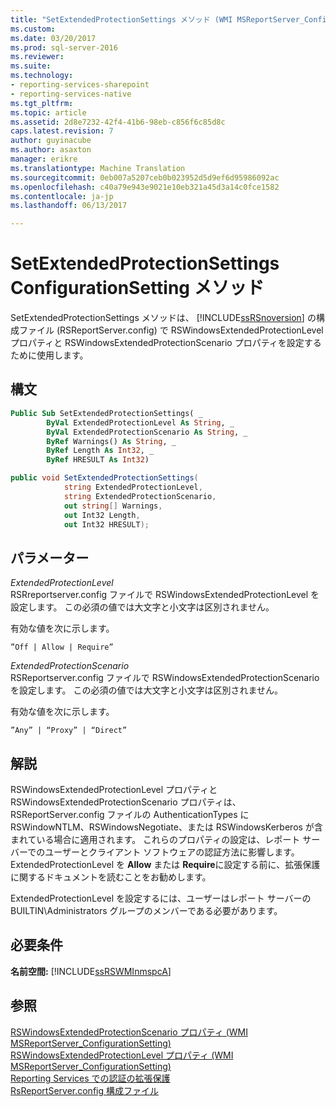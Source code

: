 ```yaml
---
title: "SetExtendedProtectionSettings メソッド (WMI MSReportServer_ConfigurationSetting) |Microsoft ドキュメント"
ms.custom: 
ms.date: 03/20/2017
ms.prod: sql-server-2016
ms.reviewer: 
ms.suite: 
ms.technology:
- reporting-services-sharepoint
- reporting-services-native
ms.tgt_pltfrm: 
ms.topic: article
ms.assetid: 2d8e7232-42f4-41b6-98eb-c856f6c85d8c
caps.latest.revision: 7
author: guyinacube
ms.author: asaxton
manager: erikre
ms.translationtype: Machine Translation
ms.sourcegitcommit: 0eb007a5207ceb0b023952d5d9ef6d95986092ac
ms.openlocfilehash: c40a79e943e9021e10eb321a45d3a14c0fce1582
ms.contentlocale: ja-jp
ms.lasthandoff: 06/13/2017

---
```

# <a name="configurationsetting-method---setextendedprotectionsettings"></a>SetExtendedProtectionSettings ConfigurationSetting メソッド
  SetExtendedProtectionSettings メソッドは、 [!INCLUDE[ssRSnoversion](../../includes/ssrsnoversion-md.md)] の構成ファイル (RSReportServer.config) で RSWindowsExtendedProtectionLevel プロパティと RSWindowsExtendedProtectionScenario プロパティを設定するために使用します。  
  
## <a name="syntax"></a>構文  
  
```vb  
Public Sub SetExtendedProtectionSettings( _  
        ByVal ExtendedProtectionLevel As String, _  
        ByVal ExtendedProtectionScenario As String, _  
        ByRef Warnings() As String, _  
        ByRef Length As Int32, _  
        ByRef HRESULT As Int32)  
```  
  
```csharp  
public void SetExtendedProtectionSettings(  
            string ExtendedProtectionLevel,  
            string ExtendedProtectionScenario,  
            out string[] Warnings,  
            out Int32 Length,  
            out Int32 HRESULT);  
```  
  
## <a name="parameters"></a>パラメーター  
 *ExtendedProtectionLevel*  
 RSRreportserver.config ファイルで RSWindowsExtendedProtectionLevel を設定します。 この必須の値では大文字と小文字は区別されません。  
  
 有効な値を次に示します。  
  
 `”Off | Allow | Require”`  
  
 *ExtendedProtectionScenario*  
 RSReportserver.config ファイルで RSWindowsExtendedProtectionScenario を設定します。 この必須の値では大文字と小文字は区別されません。  
  
 有効な値を次に示します。  
  
 `”Any” | “Proxy” | “Direct”`  
  
## <a name="remarks"></a>解説  
 RSWindowsExtendedProtectionLevel プロパティと RSWindowsExtendedProtectionScenario プロパティは、RSReportServer.config ファイルの AuthenticationTypes に RSWindowNTLM、RSWindowsNegotiate、または RSWindowsKerberos が含まれている場合に適用されます。 これらのプロパティの設定は、レポート サーバーでのユーザーとクライアント ソフトウェアの認証方法に影響します。 ExtendedProtectionLevel を **Allow** または **Require**に設定する前に、拡張保護に関するドキュメントを読むことをお勧めします。  
  
 ExtendedProtectionLevel を設定するには、ユーザーはレポート サーバーの BUILTIN\Administrators グループのメンバーである必要があります。  
  
## <a name="requirements"></a>必要条件  
 **名前空間:** [!INCLUDE[ssRSWMInmspcA](../../includes/ssrswminmspca-md.md)]  
  
## <a name="see-also"></a>参照  
 [RSWindowsExtendedProtectionScenario プロパティ (WMI MSReportServer_ConfigurationSetting)](../../reporting-services/wmi-provider-library-reference/rswindowsextendedprotectionscenario-property.md)   
 [RSWindowsExtendedProtectionLevel プロパティ (WMI MSReportServer_ConfigurationSetting)](../../reporting-services/wmi-provider-library-reference/rswindowsextendedprotectionlevel-property.md)   
 [Reporting Services での認証の拡張保護](../../reporting-services/security/extended-protection-for-authentication-with-reporting-services.md)   
 [RsReportServer.config 構成ファイル](../../reporting-services/report-server/rsreportserver-config-configuration-file.md)  
  
  
